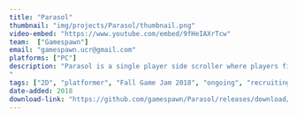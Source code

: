 ```yaml
---
title: "Parasol"
thumbnail: "img/projects/Parasol/thumbnail.png"
video-embed: "https://www.youtube.com/embed/9fHeIAXrTcw"
team:  ["Gamespawn"]
email: "gamespawn.ucr@gmail.com"
platforms: ["PC"]
description: "Parasol is a single player side scroller where players fight enemies through multitrack levels with vertically separated diverging pathways. Over the course of the game, players unlock new powers for each mode including a grappling hook and slow-fall ability. Meet a colorful cast of characters along the way, including helpful shop keeps and corrupt policemen.
"
tags: ["2D", "platformer", "Fall Game Jam 2018", "ongoing", "recruiting"]
date-added: 2018
download-link: "https://github.com/gamespawn/Parasol/releases/download/1.0/Parasol.7z"
---
```

